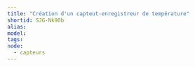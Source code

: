 ```yaml
---
title: "Création d'un capteut-enregistreur de température"
shortid: SJG-Nk90b
alias:
model:
tags:
node: 
  - capteurs
---
```

